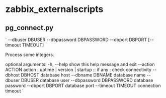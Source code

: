 # zabbix_externalscripts

## pg_connect.py
`
--dbuser DBUSER --dbpassword DBPASSWORD --dbport DBPORT
[--timeout TIMEOUT]

Process some integers.

optional arguments:
  -h, --help            show this help message and exit
  --action ACTION       action : uptime | version | startup :: if any : check
                        connectivity
  --dbhost DBHOST       database host
  --dbname DBNAME       database name
  --dbuser DBUSER       database user
  --dbpassword DBPASSWORD
                        database password
  --dbport DBPORT       database port
  --timeout TIMEOUT     connection timeout
  `
